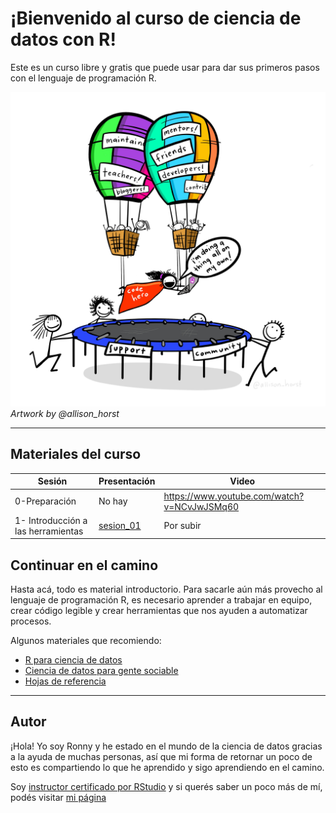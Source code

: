 
<!-- README.md is generated from README.Rmd. Please edit that file -->

# ¡Bienvenido al curso de ciencia de datos con R\!

<!-- badges: start -->

<!-- badges: end -->

Este es un curso libre y gratis que puede usar para dar sus primeros
pasos con el lenguaje de programación R.

![Artwork by @allison\_horst](img/code_hero.jpg) *Artwork by
@allison\_horst*

-----

## Materiales del curso

| Sesión                             | Presentación                                                                                                                                                             | Video                                         |
| ---------------------------------- | ------------------------------------------------------------------------------------------------------------------------------------------------------------------------ | --------------------------------------------- |
| 0-Preparación                      | No hay                                                                                                                                                                   | <https://www.youtube.com/watch?v=NCvJwJSMq60> |
| 1- Introducción a las herramientas | [sesion\_01](https://github.com/ronnyhdez/curso_ciencia_datos_r/blob/main/presentaciones/Introducci%C3%B3n%20al%20an%C3%A1lisis%20y%20manejo%20de%20datos%20con%20R.pdf) | Por subir                                     |

## Continuar en el camino

Hasta acá, todo es material introductorio. Para sacarle aún más provecho
al lenguaje de programación R, es necesario aprender a trabajar en
equipo, crear código legible y crear herramientas que nos ayuden a
automatizar procesos.

Algunos materiales que recomiendo:

  - [R para ciencia de datos](https://es.r4ds.hadley.nz/)
  - [Ciencia de datos para gente
    sociable](https://bitsandbricks.github.io/ciencia_de_datos_gente_sociable/)
  - [Hojas de
    referencia](https://www.rstudio.com/resources/cheatsheets/)

-----

## Autor

¡Hola\! Yo soy Ronny y he estado en el mundo de la ciencia de datos
gracias a la ayuda de muchas personas, así que mi forma de retornar un
poco de esto es compartiendo lo que he aprendido y sigo aprendiendo en
el camino.

Soy [instructor certificado por
RStudio](https://education.rstudio.com/trainers/people/hernandez+ronny/)
y si querés saber un poco más de mí, podés visitar [mi
página](http://ronnyhdez.rbind.io/)
